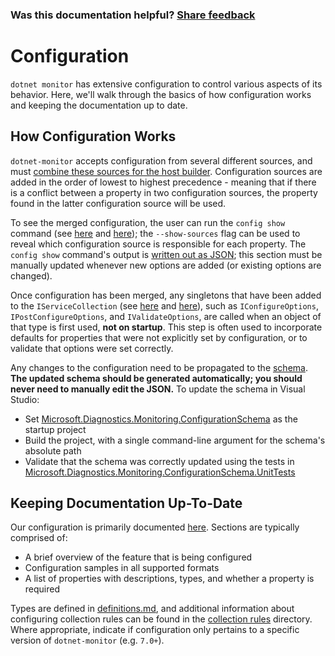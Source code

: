 ### Was this documentation helpful? [Share feedback](https://www.research.net/r/DGDQWXH?src=documentation%2FlearningPath%2Fconfiguration)

# Configuration

`dotnet monitor` has extensive configuration to control various aspects of its behavior. Here, we'll walk through the basics of how configuration works and keeping the documentation up to date.

## How Configuration Works

`dotnet-monitor` accepts configuration from several different sources, and must [combine these sources for the host builder](https://github.com/dotnet/dotnet-monitor/blob/131cd2a084d430311839e1cb760ef3bc716ff7b9/src/Tools/dotnet-monitor/HostBuilder/HostBuilderHelper.cs#L47). Configuration sources are added in the order of lowest to highest precedence - meaning that if there is a conflict between a property in two configuration sources, the property found in the latter configuration source will be used.

To see the merged configuration, the user can run the `config show` command (see [here](https://github.com/dotnet/dotnet-monitor/blob/131cd2a084d430311839e1cb760ef3bc716ff7b9/src/Tools/dotnet-monitor/Program.cs#L68) and [here](https://github.com/dotnet/dotnet-monitor/blob/131cd2a084d430311839e1cb760ef3bc716ff7b9/src/Tools/dotnet-monitor/Commands/ConfigShowCommandHandler.cs)); the `--show-sources` flag can be used to reveal which configuration source is responsible for each property. The `config show` command's output is [written out as JSON](https://github.com/dotnet/dotnet-monitor/blob/131cd2a084d430311839e1cb760ef3bc716ff7b9/src/Tools/dotnet-monitor/ConfigurationJsonWriter.cs); this section must be manually updated whenever new options are added (or existing options are changed).

Once configuration has been merged, any singletons that have been added to the `IServiceCollection` (see [here](https://github.com/dotnet/dotnet-monitor/blob/131cd2a084d430311839e1cb760ef3bc716ff7b9/src/Tools/dotnet-monitor/ServiceCollectionExtensions.cs) and [here](https://github.com/dotnet/dotnet-monitor/blob/131cd2a084d430311839e1cb760ef3bc716ff7b9/src/Tools/dotnet-monitor/Commands/CollectCommandHandler.cs#L85)), such as `IConfigureOptions`, `IPostConfigureOptions`, and `IValidateOptions`, are called when an object of that type is first used, **not on startup**. This step is often used to incorporate defaults for properties that were not explicitly set by configuration, or to validate that options were set correctly. 

Any changes to the configuration need to be propagated to the [schema](https://github.com/dotnet/dotnet-monitor/blob/131cd2a084d430311839e1cb760ef3bc716ff7b9/documentation/schema.json). **The updated schema should be generated automatically; you should never need to manually edit the JSON.** To update the schema in Visual Studio:
* Set [Microsoft.Diagnostics.Monitoring.ConfigurationSchema](https://github.com/dotnet/dotnet-monitor/tree/131cd2a084d430311839e1cb760ef3bc716ff7b9/src/Tests/Microsoft.Diagnostics.Monitoring.ConfigurationSchema) as the startup project
* Build the project, with a single command-line argument for the schema's absolute path
* Validate that the schema was correctly updated using the tests in [Microsoft.Diagnostics.Monitoring.ConfigurationSchema.UnitTests](https://github.com/dotnet/dotnet-monitor/tree/131cd2a084d430311839e1cb760ef3bc716ff7b9/src/Tests/Microsoft.Diagnostics.Monitoring.ConfigurationSchema.UnitTests)

## Keeping Documentation Up-To-Date

Our configuration is primarily documented [here](https://github.com/dotnet/dotnet-monitor/tree/131cd2a084d430311839e1cb760ef3bc716ff7b9/documentation/configuration). Sections are typically comprised of:
* A brief overview of the feature that is being configured
* Configuration samples in all supported formats
* A list of properties with descriptions, types, and whether a property is required

Types are defined in [definitions.md](https://github.com/dotnet/dotnet-monitor/blob/131cd2a084d430311839e1cb760ef3bc716ff7b9/documentation/api/definitions.md), and additional information about configuring collection rules can be found in the [collection rules](https://github.com/dotnet/dotnet-monitor/blob/131cd2a084d430311839e1cb760ef3bc716ff7b9/documentation/collectionrules) directory. Where appropriate, indicate if configuration only pertains to a specific version of `dotnet-monitor` (e.g. `7.0+`).

